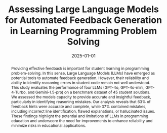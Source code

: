 ---
title: 'Assessing Large Language Models for Automated Feedback Generation in Learning Programming Problem Solving'

# Authors
# If you created a profile for a user (e.g. the default `admin` user), write the username (folder name) here
# and it will be replaced with their full name and linked to their profile.
authors:
  - admin
  - Evandro Costa

# Author notes (optional)
#author_notes:
#  - 'Equal contribution'
#  - 'Equal contribution'

date: '2025-01-01'

# Schedule page publish date (NOT publication's date).
publishDate: '2025-02-22T17:03:41.217947Z'

# Publication type.
# Accepts a single type but formatted as a YAML list (for Hugo requirements).
# Enter a publication type from the CSL standard.
publication_types: ['paper-conference']

# Publication name and optional abbreviated publication name.
publication: In *Innovation and Responsibility in AI-Supported Education Workshop at AAAI 2024*
publication_short: In *iRAISE-AAAI*

abstract: 'Providing effective feedback is important for student learning in programming problem-solving. In this sense, Large Language Models (LLMs) have emerged as potential tools to automate feedback generation. However, their reliability and ability to identify reasoning errors in student code remain not well understood. This study evaluates the performance of four LLMs (GPT-4o, GPT-4o-mini, GPT-4-Turbo, and Gemini-1.5-pro) on a benchmark dataset of 45 student solutions. We assessed the models capacity to provide accurate and insightful feedback, particularly in identifying reasoning mistakes. Our analysis reveals that 63% of feedback hints were accurate and complete, while 37% contained mistakes, including incorrect line identification, flawed explanations, or hallucinated issues. These findings highlight the potential and limitations of LLMs in programming education and underscore the need for improvements to enhance reliability and minimize risks in educational applications.'

# Summary. An optional shortened abstract.
#summary: Lorem ipsum dolor sit amet, consectetur adipiscing elit. Duis posuere tellus ac convallis placerat. Proin tincidunt magna sed ex sollicitudin condimentum.

tags: [Education, AI, LLM]

# Display this page in the Featured widget?
featured: true

# Custom links (uncomment lines below)
# links:
# - name: Custom Link
#   url: http://example.org

url_pdf: 'https://arxiv.org/abs/2503.14630'
url_code: 'https://github.com/priscylla/Assessing-LMMs-for-Feedback-Generation'
url_dataset: 'https://github.com/priscylla/Assessing-LMMs-for-Feedback-Generation'
url_poster: 'https://www.priscyllasilva.com.br/publication/iraise-aaai-2025/poster.pdf'
#url_project: ''
url_slides: 'https://www.priscyllasilva.com.br/publication/iraise-aaai-2025/slides.pdf'
#url_source: 'https://github.com/HugoBlox/hugo-blox-builder'
#url_video: 'https://youtube.com'

# Featured image
# To use, add an image named `featured.jpg/png` to your page's folder.
image:
  caption: ''
  focal_point: ''
  preview_only: false

# Associated Projects (optional).
#   Associate this publication with one or more of your projects.
#   Simply enter your project's folder or file name without extension.
#   E.g. `internal-project` references `content/project/internal-project/index.md`.
#   Otherwise, set `projects: []`.
#projects:
#  - Marvin

# Slides (optional).
#   Associate this publication with Markdown slides.
#   Simply enter your slide deck's filename without extension.
#   E.g. `slides: "example"` references `content/slides/example/index.md`.
#   Otherwise, set `slides: ""`.
#slides: example
---